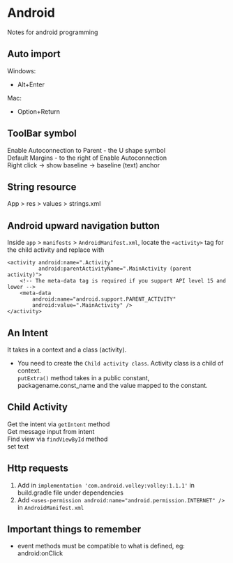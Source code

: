 # Android

Notes for android programming

## Auto import

Windows:
- Alt+Enter

Mac:
- Option+Return

## ToolBar symbol
Enable Autoconnection to Parent - the U shape symbol<br/>
Default Margins - to the right of Enable Autoconnection<br/>
Right click -> show baseline -> baseline (text) anchor <br/>

## String resource
App > res > values > strings.xml

## Android upward navigation button

Inside `app` > `manifests` > `AndroidManifest.xml`, locate the `<activity>` tag for the child activity and replace with

```
<activity android:name=".Activity"
          android:parentActivityName=".MainActivity (parent activity)">
    <!-- The meta-data tag is required if you support API level 15 and lower -->
    <meta-data
        android:name="android.support.PARENT_ACTIVITY"
        android:value=".MainActivity" />
</activity>
```

## An Intent
It takes in a context and a class (activity).<br/>
- You need to create the `Child activity class`.
Activity class is a child of context.<br/>
`putExtra()` method takes in a public constant, packagename.const_name and the value mapped to the constant.

## Child Activity
Get the intent via `getIntent` method<br/>
Get message input from intent<br/>
Find view via `findViewById` method<br/>
set text

## Http requests
1. Add in `implementation 'com.android.volley:volley:1.1.1'` in build.gradle file under dependencies
2. Add `<uses-permission android:name="android.permission.INTERNET" />` in `AndroidManifest.xml`

## Important things to remember
- event methods must be compatible to what is defined, eg: android:onClick

